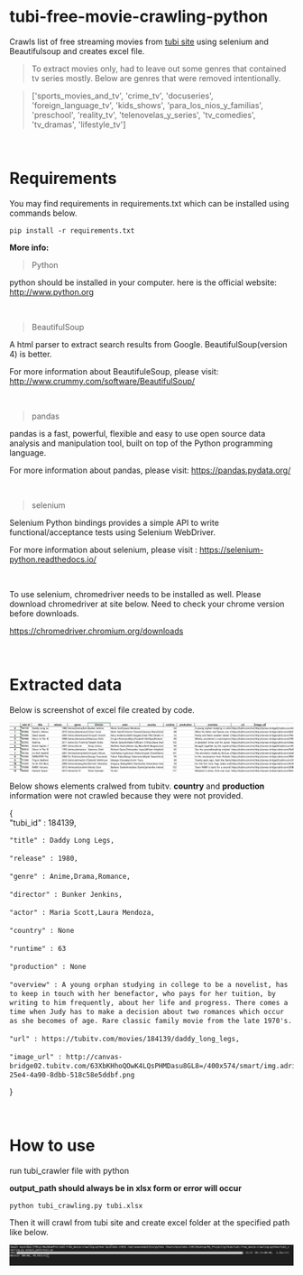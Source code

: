 # tubi-free-movie-crawling-python

Crawls list of free streaming movies from [tubi site](https://tubitv.com/) using selenium and Beautifulsoup and creates excel file.

> To extract movies only, had to leave out some genres that contained tv series mostly. Below are genres that were removed intentionally.

> ['sports_movies_and_tv', 'crime_tv', 'docuseries', 'foreign_language_tv', 'kids_shows', 'para_los_nios_y_familias', 'preschool', 'reality_tv', 'telenovelas_y_series', 'tv_comedies', 'tv_dramas', 'lifestyle_tv']

&nbsp;
&nbsp;
&nbsp;

# Requirements
You may find requirements in requirements.txt which can be installed using commands below.

~~~
pip install -r requirements.txt
~~~

**More info:**

> Python

python should be installed in your computer. here is the official website: http://www.python.org

&nbsp;

> BeautifulSoup

A html parser to extract search results from Google. BeautifulSoup(version 4) is better.

For more information about BeautifuleSoup, please visit: http://www.crummy.com/software/BeautifulSoup/

&nbsp;

> pandas

pandas is a fast, powerful, flexible and easy to use open source data analysis and manipulation tool, built on top of the Python programming language.

For more information about pandas, please visit: https://pandas.pydata.org/

&nbsp;

> selenium

Selenium Python bindings provides a simple API to write functional/acceptance tests using Selenium WebDriver. 

For more information about selenium, please visit : https://selenium-python.readthedocs.io/

&nbsp;

To use selenium, chromedriver needs to be installed as well. Please download chromedriver at site below. Need to check your chrome version before downloads.

https://chromedriver.chromium.org/downloads

&nbsp;
&nbsp;
&nbsp;

# Extracted data
Below is screenshot of excel file created by code.

![alt text](tubi_excel.png)

Below shows elements cralwed from tubitv. **country** and **production** information were not crawled because they were not provided.

{   
    "tubi_id" : 184139,
    
    "title" : Daddy Long Legs, 
    
    "release" : 1980, 
    
    "genre" : Anime,Drama,Romance, 
    
    "director" : Bunker Jenkins, 
    
    "actor" : Maria Scott,Laura Mendoza, 
    
    "country" : None
    
    "runtime" : 63

    "production" : None

    "overview" : A young orphan studying in college to be a novelist, has to keep in touch with her benefactor, who pays for her tuition, by writing to him frequently, about her life and progress. There comes a time when Judy has to make a decision about two romances which occur as she becomes of age. Rare classic family movie from the late 1970's.

    "url" : https://tubitv.com/movies/184139/daddy_long_legs, 

    "image_url" : http://canvas-bridge02.tubitv.com/63XbKHhoQOwK4LQsPHMDasu8GL8=/400x574/smart/img.adrise.tv/bf3f4557-25e4-4a90-8dbb-518c58e5ddbf.png
}


&nbsp;
&nbsp;
&nbsp;

# How to use
run tubi_crawler file with python

**output_path should always be in xlsx form or error will occur**
~~~
python tubi_crawling.py tubi.xlsx
~~~

Then it will crawl from tubi site and create excel folder at the specified path like below.

![alt-text](result_tqdm.png)

&nbsp;
&nbsp;
&nbsp;
